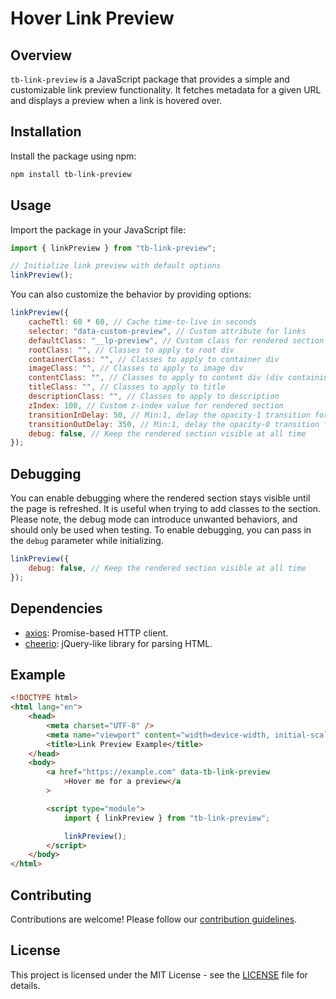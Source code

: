 # Hover Link Preview

## Overview

`tb-link-preview` is a JavaScript package that provides a simple and customizable link preview functionality. It fetches metadata for a given URL and displays a preview when a link is hovered over.

## Installation

Install the package using npm:

```bash
npm install tb-link-preview
```

## Usage

Import the package in your JavaScript file:

```javascript
import { linkPreview } from "tb-link-preview";

// Initialize link preview with default options
linkPreview();
```

You can also customize the behavior by providing options:

```javascript
linkPreview({
    cacheTtl: 60 * 60, // Cache time-to-live in seconds
    selector: "data-custom-preview", // Custom attribute for links
    defaultClass: "__lp-preview", // Custom class for rendered section
    rootClass: "", // Classes to apply to root div
    containerClass: "", // Classes to apply to container div
    imageClass: "", // Classes to apply to image div
    contentClass: "", // Classes to apply to content div (div containing title and description)
    titleClass: "", // Classes to apply to title
    descriptionClass: "", // Classes to apply to description
    zIndex: 100, // Custom z-index value for rendered section
    transitionInDelay: 50, // Min:1, delay the opacity-1 transition for animation (time in ms)
    transitionOutDelay: 350, // Min:1, delay the opacity-0 transition for animation (time in ms)
    debug: false, // Keep the rendered section visible at all time
});
```

## Debugging
You can enable debugging where the rendered section stays visible until the page is refreshed. It is useful when trying to add classes to the section.
Please note, the debug mode can introduce unwanted behaviors, and should only be used when testing.
To enable debugging, you can pass in the `debug` parameter while initializing.

```javascript
linkPreview({
    debug: false, // Keep the rendered section visible at all time
});
```

## Dependencies

-   [axios](https://www.npmjs.com/package/axios): Promise-based HTTP client.
-   [cheerio](https://www.npmjs.com/package/cheerio): jQuery-like library for parsing HTML.

## Example

```html
<!DOCTYPE html>
<html lang="en">
    <head>
        <meta charset="UTF-8" />
        <meta name="viewport" content="width=device-width, initial-scale=1.0" />
        <title>Link Preview Example</title>
    </head>
    <body>
        <a href="https://example.com" data-tb-link-preview
            >Hover me for a preview</a
        >

        <script type="module">
            import { linkPreview } from "tb-link-preview";

            linkPreview();
        </script>
    </body>
</html>
```

## Contributing

Contributions are welcome! Please follow our [contribution guidelines](CONTRIBUTING.md).

## License

This project is licensed under the MIT License - see the [LICENSE](LICENSE) file for details.
